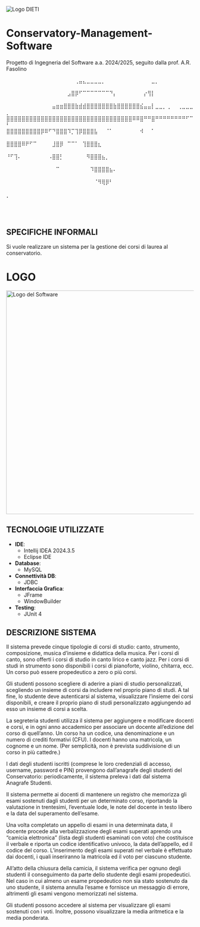 ![Logo DIETI](https://github.com/user-attachments/assets/b7927067-e6cc-465f-ad9f-895c19b598e1)

# Conservatory-Management-Software

Progetto di Ingegneria del Software a.a. 2024/2025, seguito dalla prof. A.R. Fasolino

⠀⠀⠀⠀⠀⠀⠀⠀⠀⠀⠀⠀⠀⠀⠀⠀⠀⠀⢀⣤⣄⣀⣀⣀⣀⡀⠀⠀⠀⠀⠀⠀⠀⠀⠀⠀⠀⠀⣀⡀⠀⠀⠀⠀⠀⠀⠀⠀⠀⠀⠀
⠀⠀⠀⠀⠀⠀⠀⠀⠀⠀⠀⠀⠀⠀⠀⠀⣠⣿⡿⠋⠉⠉⠉⠉⠉⠉⠉⠙⡄⠀⠀⠀⠀⠀⠀⠀⡔⢻⡇⠀⠀⠀⠀⠀⠀⠀⠀⠀⠀⠀
⠀⠀⠀⠀⠀⠀⠀⠀⠀⠀⠀⠀⣤⣶⣶⣿⣿⣿⣷⣾⣾⣿⣿⣿⣿⣿⣿⣿⣷⣿⣿⣿⣿⣿⣿⣮⣤⣤⡇⣀⣀⡀⢀⠀⠀⢀⣀⣀⣀⡀
⣿⣿⣿⣿⣿⣿⣿⣿⣿⣿⣿⣿⣿⣿⣿⣿⣿⣿⣿⣿⣿⣿⣿⣿⣿⣿⣿⣿⣿⣿⣿⣿⣿⠿⠿⣿⠛⠛⣿⠛⠛⠛⠛⠛⠛⠛⠛⠋⠉⠃
⣿⣿⣿⣿⣿⣿⣿⣿⣿⡿⠿⠋⠙⣿⣿⣿⠹⡉⢹⡿⣿⣿⣿⣧⠀⠀⠈⠁⠀⠀⠀⠀⠀⠀⠀⠺⠀⠀⠁⠀⠀⠀⠀⠀⠀⠀⠀⠀⠀⠀
⣿⣿⣿⣿⠿⠟⠋⠉⠀⠀⠀⠀⣸⣿⡿⠀⠉⠉⠁⠀⢹⣿⣿⣿⣆⠀⠀⠀⠀⠀⠀⠀⠀⠀⠀⠀⠀⠀⠀⠀⠀⠀⠀⠀⠀⠀⠀⠀⠀⠀
⠘⠋⢹⠄⠀⠀⠀⠀⠀⠀⠀⠠⣿⣿⡃⠀⠀⠀⠀⠀⠀⠻⣿⣿⣿⣦⡀⠀⠀⠀⠀⠀⠀⠀⠀⠀⠀⠀⠀⠀⠀⠀⠀⠀⠀⠀⠀⠀⠀⠀
⠀⠀⠀⠀⠀⠀⠀⠀⠀⠀⠀⠀⠀⠉⠀⠀⠀⠀⠀⠀⠀⠀⠹⣿⣿⣿⣿⣦⠄⠀⠀⠀⠀⠀⠀⠀⠀⠀⠀⠀⠀⠀⠀⠀⠀⠀⠀⠀⠀⠀
⠀⠀⠀⠀⠀⠀⠀⠀⠀⠀⠀⠀⠀⠀⠀⠀⠀⠀⠀⠀⠀⠀⠀⠈⠻⢿⡿⠃⠀⠀⠀⠀⠀⠀⠀⠀⠀⠀⠀⠀⠀⠀⠀⠀⠀⠀⠀⠀⠀⠀
⡀⠀⠀⠀⠀⠀⠀⠀⠀⠀⠀⠀⠀⠀⠀⠀⠀⠀⠀⠀⠀⠀⠀⠀⠀⠀⠀⠀⠀⠀⠀⠀⠀⠀⠀⠀⠀⠀⠀⠀⠀⠀⠀⠀⠀⠀⠀⠀⠀⠀
⠀⠀⠀⠀⠀⠀⠀⠀⠀⠀⠀⠀⠀⠀⠀⠀⠀⠀⠀⠀⠀⠀⠀⠀⠀⠀⠀⠀⠀⠀⠀⠀⠀⠀⠀⠀⠀⠀⠀⠀⠀⠀⠀⠀⠀⠀⠀⠀⠀⠀⠀⠀⠀⠀⠀⠀⠀⠀⠀⠀⠀⠀⠀⠀⠀⠀
## SPECIFICHE INFORMALI

Si vuole realizzare un sistema per la gestione dei corsi di laurea al conservatorio.

# LOGO

<img src="https://github.com/user-attachments/assets/81272b3b-a7c1-4cd7-a606-9f6e00577a5e" width="600" alt="Logo del Software">

## TECNOLOGIE UTILIZZATE
- **IDE**: 
  - Intellij IDEA 2024.3.5
  - Eclipse IDE
- **Database**:
  - MySQL
- **Connettività DB**:
  - JDBC
- **Interfaccia Grafica**: 
  - JFrame
  - WindowBuilder
- **Testing**: 
  - JUnit 4

## DESCRIZIONE SISTEMA

Il sistema prevede cinque tipologie di corsi di studio: canto, strumento, composizione, musica d’insieme e didattica della musica. Per i corsi di canto, sono offerti i corsi di studio in canto lirico e canto jazz. Per i corsi di studi in strumento sono disponibili i corsi di pianoforte, violino, chitarra, ecc. Un corso può essere propedeutico a zero o più corsi.

Gli studenti possono scegliere di aderire a piani di studio personalizzati, scegliendo un insieme di corsi da includere nel proprio piano di studi. A tal fine, lo studente deve autenticarsi al sistema, visualizzare l’insieme dei corsi disponibili, e creare il proprio piano di studi personalizzato aggiungendo ad esso un insieme di corsi a scelta.

La segreteria studenti utilizza il sistema per aggiungere e modificare docenti e corsi, e in ogni anno accademico per associare un docente all’edizione del corso di quell’anno. Un corso ha un codice, una denominazione e un numero di crediti formativi (CFU). I docenti hanno una matricola, un cognome e un nome. (Per semplicità, non è prevista suddivisione di un corso in più cattedre.)

I dati degli studenti iscritti (comprese le loro credenziali di accesso, username, password e PIN) provengono dall’anagrafe degli studenti del Conservatorio: periodicamente, il sistema preleva i dati dal sistema Anagrafe Studenti.

Il sistema permette ai docenti di mantenere un registro che memorizza gli esami sostenuti dagli studenti per un determinato corso, riportando la valutazione in trentesimi, l’eventuale lode, le note del docente in testo libero e la data del superamento dell’esame.

Una volta completato un appello di esami in una determinata data, il docente procede alla verbalizzazione degli esami superati aprendo una “camicia elettronica” (lista degli studenti esaminati con voto) che costituisce il verbale e riporta un codice identificativo univoco, la data dell’appello, ed il codice del corso. L’inserimento degli esami superati nel verbale è effettuato dai docenti, i quali inseriranno la matricola ed il voto per ciascuno studente.

All’atto della chiusura della camicia, il sistema verifica per ognuno degli studenti il conseguimento da parte dello studente degli esami propedeutici. Nel caso in cui almeno un esame propedeutico non sia stato sostenuto da uno studente, il sistema annulla l’esame e fornisce un messaggio di errore, altrimenti gli esami vengono memorizzati nel sistema.

Gli studenti possono accedere al sistema per visualizzare gli esami sostenuti con i voti. Inoltre, possono visualizzare la media aritmetica e la media ponderata.
